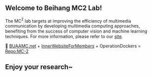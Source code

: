 ## Welcome to Beihang MC2 Lab!
  
The MC$^2$ lab targets at improving the efficiency of multimedia communication by developing multimedia computing approaches, benefiting from the success of computer vision and machine learning techniques. For more information, please refer to our [site](http://www.buaamc2.net/).

🍿 [BUAAMC.net](http://buaamc2.net) + [InnerWebsiteForMembers](http://buaamc2.net/vue81html/) + OperationDockers = [Repo:MC-2](https://github.com/Archer-Tatsu/MC-2)  

## Enjoy your research~
